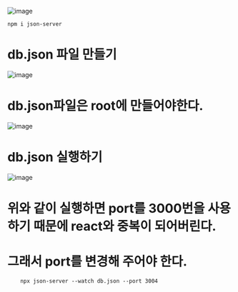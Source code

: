 
![image](https://github.com/tjghwns93/react_basic/assets/129016977/117b4a12-ff8a-45d5-9b2a-9bf5ed500a10)

    npm i json-server
    
# db.json 파일 만들기   
![image](https://github.com/tjghwns93/react_basic/assets/129016977/a876f96f-36be-4f5e-b91e-41095c6061e8)

# db.json파일은 root에 만들어야한다.
![image](https://github.com/tjghwns93/react_basic/assets/129016977/ba130630-e5cf-4eb2-8b69-629da6fe2199)

# db.json 실행하기
![image](https://github.com/tjghwns93/react_basic/assets/129016977/9bd38013-636c-4c9b-9645-d1c30c0d1d85)

# 위와 같이 실행하면 port를 3000번을 사용하기 때문에 react와 중복이 되어버린다.
# 그래서 port를 변경해 주어야 한다.
        npx json-server --watch db.json --port 3004


